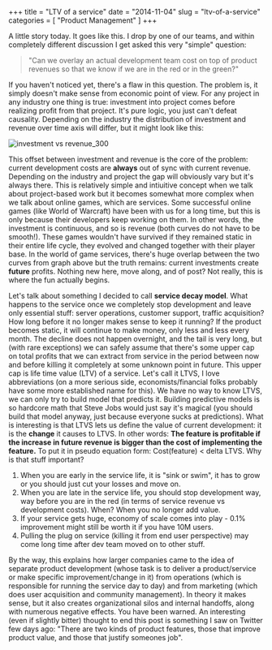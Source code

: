 +++
title = "LTV of a service"
date = "2014-11-04"
slug = "ltv-of-a-service"
categories = [ "Product Management" ]
+++

A little story today. It goes like this. I drop by one of our teams, and within completely different discussion I get asked this very "simple" question: 

> "Can we overlay an actual development team cost on top of product revenues so that we know if we are in the red or in the green?" 

If you haven't noticed yet, there's a flaw in this question. The problem is, it simply doesn't make sense from economic point of view. For any project in any industry one thing is true: investment into project comes before realizing profit from that project. It's pure logic, you just can't defeat causality. Depending on the industry the distribution of investment and revenue over time axis will differ, but it might look like this:

![investment vs revenue_300](/img/investment-vs-revenue_300.jpg)

This offset between investment and revenue is the core of the problem: current development costs are **always** out of sync with current revenue. Depending on the industry and project the gap will obviously vary but it's always there. This is relatively simple and intiuitive concept when we talk about project-based work but it becomes somewhat more complex when we talk about online games, which are services. Some successful online games (like World of Warcraft) have been with us for a long time, but this is only because their developers keep working on them. In other words, the investment is continuous, and so is revenue (both curves do not have to be smooth!). These games wouldn't have survived if they remained static in their entire life cycle, they evolved and changed together with their player base. In the world of game services, there's huge overlap between the two curves from graph above but the truth remains: current investments create **future** profits. Nothing new here, move along, and of post? Not really, this is where the fun actually begins.

Let's talk about something I decided to call **service decay model**. What happens to the service once we completely stop development and leave only essential stuff: server operations, customer support, traffic acquisition? How long before it no longer makes sense to keep it running? If the product becomes static, it will continue to make money, only less and less every month. The decline does not happen overnight, and the tail is very long, but (with rare exceptions) we can safely assume that there's some upper cap on total profits that we can extract from service in the period between now and before killing it completely at some unknown point in future. This upper cap is life time value (LTV) of a service. Let's call it LTVS, I love abbreviations (on a more serious side, economists/financial folks probably have some more established name for this). We have no way to know LTVS, we can only try to build model that predicts it. Building predictive models is so hardcore math that Steve Jobs would just say it's magical (you should build that model anyway, just because everyone sucks at predictions). What is interesting is that LTVS lets us define the value of current development: it is the **change** it causes to LTVS. In other words: **The feature is profitable if the increase in future revenue is bigger than the cost of implementing the feature.** To put it in pseudo equation form: Cost(feature) < delta LTVS. Why is that stuff important? 

  1. When you are early in the service life, it is "sink or swim", it has to grow or you should just cut your losses and move on.
  2. When you are late in the service life, you should stop development way, way before you are in the red (in terms of service revenue vs development costs). When? When you no longer add value.
  3. If your service gets huge, economy of scale comes into play - 0.1% improvement might still be worth it if you have 10M users.
  4. Pulling the plug on service (killing it from end user perspective) may come long time after dev team moved on to other stuff.

By the way, this explains how larger companies came to the idea of separate product development (whose task is to deliver a product/service or make specific improvement/change in it) from operations (which is responsible for running the service day to day) and from marketing (which does user acquisition and community management). In theory it makes sense, but it also creates organizational silos and internal handoffs, along with numerous negative effects. You have been warned. An interesting (even if slightly bitter) thought to end this post is something I saw on Twitter few days ago: "There are two kinds of product features, those that improve product value, and those that justify someones job".